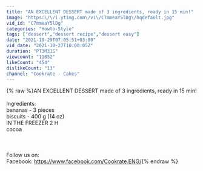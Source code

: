 ```yaml
---
title: "AN EXCELLENT DESSERT made of 3 ingredients, ready in 15 min!"
image: "https:\/\/i.ytimg.com\/vi\/C7mmeaY5lDg\/hqdefault.jpg"
vid_id: "C7mmeaY5lDg"
categories: "Howto-Style"
tags: ["dessert","dessert recipe","dessert easy"]
date: "2021-10-29T07:05:51+03:00"
vid_date: "2021-10-27T10:00:05Z"
duration: "PT3M31S"
viewcount: "11852"
likeCount: "454"
dislikeCount: "13"
channel: "Cookrate - Cakes"
---
```

{% raw %}AN EXCELLENT DESSERT made of 3 ingredients, ready in 15 min!<br /><br />Ingredients:<br />bananas - 3 pieces<br />biscuits - 400 g (14 oz)<br />IN THE FREEZER 2 H<br />cocoa <br /><br /><br /><br />Follow us on:<br />Facebook: <a rel="nofollow" target="blank" href="https://www.facebook.com/Cookrate.ENG/">https://www.facebook.com/Cookrate.ENG/</a>{% endraw %}
